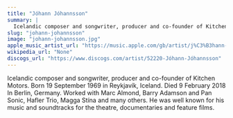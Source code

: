```yaml
---
title: "Jóhann Jóhannsson"
summary: |
  Icelandic composer and songwriter, producer and co-founder of Kitchen Motors. Born 19 September 1969 in Reykjavík, Iceland. Died 9 February 2018 In Berlin, Germany. Worked with Marc Almond, Barry Adamson and Pan Sonic, Hafler Trio, Magga Stína and many others. He was well known for his music and soundtracks for the theatre, documentaries and feature films.
slug: "johann-johannsson"
image: "johann-johannsson.jpg"
apple_music_artist_url: "https://music.apple.com/gb/artist/j%C3%B3hann-j%C3%B3hannsson/80591287"
wikipedia_url: "None"
discogs_url: "https://www.discogs.com/artist/52220-Jóhann-Jóhannsson"
---
```


Icelandic composer and songwriter, producer and co-founder of Kitchen Motors. Born 19 September 1969 in Reykjavík, Iceland. Died 9 February 2018 In Berlin, Germany. Worked with Marc Almond, Barry Adamson and Pan Sonic, Hafler Trio, Magga Stína and many others. He was well known for his music and soundtracks for the theatre, documentaries and feature films.